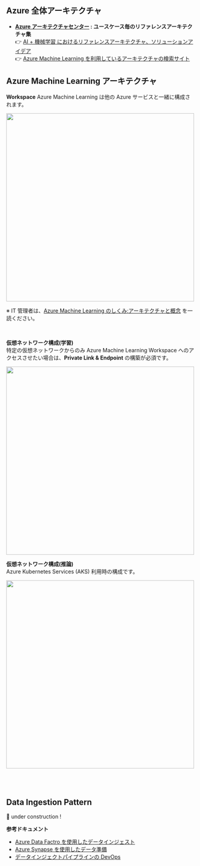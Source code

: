 ## Azure 全体アーキテクチャ
* **[Azure アーキテクチャセンター](https://docs.microsoft.com/ja-JP/azure/architecture/data-guide/big-data/ai-overview) : ユースケース毎のリファレンスアーキテクチャ集**  
    :point_right: [AI + 機械学習 におけるリファレンスアーキテクチャ、ソリューションアイデア](https://docs.microsoft.com/ja-jp/azure/architecture/data-guide/big-data/ai-overview)  
    :point_right: [Azure Machine Learning を利用しているアーキテクチャの検索サイト](https://docs.microsoft.com/ja-jp/azure/architecture/browse/?expanded=azure&products=azure-machine-learning)


## Azure Machine Learning アーキテクチャ

**Workspace**
Azure Machine Learning は他の Azure サービスと一緒に構成されます。

<img src='https://docs.microsoft.com/en-us/azure/machine-learning/media/concept-azure-machine-learning-architecture/architecture.svg' width=500 />

※ IT 管理者は、[Azure Machine Learning のしくみ:アーキテクチャと概念](https://docs.microsoft.com/ja-JP/azure/machine-learning/concept-azure-machine-learning-architecture) を一読ください。

<br>

**仮想ネットワーク構成(学習)**  
特定の仮想ネットワークからのみ Azure Machine Learning Workspace へのアクセスさせたい場合は、**Private Link & Endpoint** の構築が必須です。<br>

<img src='https://docs.microsoft.com/ja-jp/azure/machine-learning/media/how-to-network-security-overview/secure-training-environment.png' width=500>

<br>

**仮想ネットワーク構成(推論)**  
Azure Kubernetes Services (AKS) 利用時の構成です。<br>

<img src='https://docs.microsoft.com/ja-jp/azure/machine-learning/media/how-to-network-security-overview/secure-inferencing-environment.png' width=500>

<br><br>


## Data Ingestion Pattern

:construction:	under construction !

**参考ドキュメント**
- [Azure Data Factro を使用したデータインジェスト](https://docs.microsoft.com/ja-jp/azure/machine-learning/how-to-data-ingest-adf)
- [Azure Synapse を使用したデータ準備](https://docs.microsoft.com/ja-jp/azure/machine-learning/how-to-data-prep-synapse-spark-pool)
- [データインジェクトパイプラインの DevOps](https://docs.microsoft.com/ja-JP/azure/machine-learning/how-to-cicd-data-ingestion)